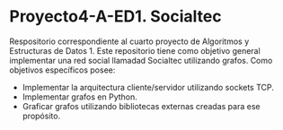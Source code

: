 # Proyecto4-A-ED1. Socialtec
Respositorio correspondiente al cuarto proyecto de Algoritmos y Estructuras de Datos 1.
Este repositorio tiene como objetivo general implementar una red social llamadad Socialtec utilizando grafos.
Como objetivos específicos posee:
* Implementar la arquitectura cliente/servidor utilizando sockets TCP.
* Implementar grafos en Python.
* Graficar grafos utilizando bibliotecas externas creadas para ese propósito.

